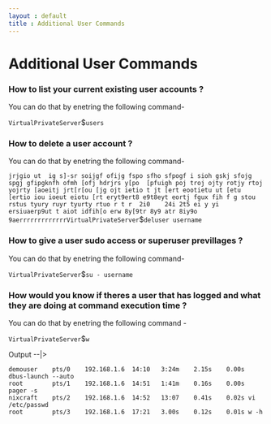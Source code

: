 ```yaml
---
layout : default
title : Additional User Commands
---
```


# Additional User Commands

<h3> How to list your current existing user accounts ? </h3>
 You can do that by enetring the following command-

`VirtualPrivateServer`$`users`


<h3> How to delete a user account ? </h3>
 You can do that by enetring the following command-

`jrjgio ut  ig s]-sr soijgf ofijg fspo sfho sfpogf i sioh gskj sfojg spgj gfipgknfh ofmh [ofj hdrjrs y[po  [pfuigh poj troj ojty rotjy rtoj yojrty [aoeitj jrt[r[ou [jg ojt ietio t jt [ert eootietu ut [etu [ertio iou ioeut eiotu [rt eryt9ert8 e9t8eyt eortj fgux fih f g
 stou rstus
 tyury
 ruyr
 tyurty
 rtuo r
 t r  2i0   
 24i 2t5
 ei y
 yi ersiuaerp9ut t aiot idfih[o erw 8y[9tr 8y9 atr 8iy9o 9aerrrrrrrrrrrrrVirtualPrivateServer`$`deluser username`

<h3> How to give a user sudo access or superuser previllages ? </h3>
 You can do that by enetring the following command-

`VirtualPrivateServer`$`su - username`

<h3> How would you know if theres a user that has logged and what they are doing at command execution time ? </h3>
 You can do that by enetring the following command -

`VirtualPrivateServer`$`w`

Output --|>

<pre><code>demouser    pts/0    192.168.1.6  14:10   3:24m    2.15s    0.00s dbus-launch --auto  
root        pts/1    192.168.1.6  14:51   1:41m    0.16s    0.00s pager -s                     
nixcraft    pts/2    192.168.1.6  14:52   13:07    0.41s    0.02s vi /etc/passwd               
root        pts/3    192.168.1.6  17:21   3.00s    0.12s    0.01s w -h                         
</code></pre>
